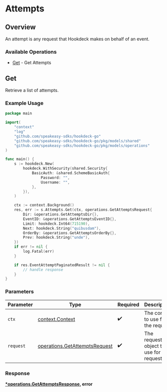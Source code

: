 # Attempts

## Overview

An attempt is any request that Hookdeck makes on behalf of an event.

### Available Operations

* [Get](#get) - Get Attempts

## Get

Retrieve a list of attempts.

### Example Usage

```go
package main

import(
	"context"
	"log"
	"github.com/speakeasy-sdks/hookdeck-go"
	"github.com/speakeasy-sdks/hookdeck-go/pkg/models/shared"
	"github.com/speakeasy-sdks/hookdeck-go/pkg/models/operations"
)

func main() {
    s := hookdeck.New(
        hookdeck.WithSecurity(shared.Security{
            BasicAuth: &shared.SchemeBasicAuth{
                Password: "",
                Username: "",
            },
        }),
    )

    ctx := context.Background()
    res, err := s.Attempts.Get(ctx, operations.GetAttemptsRequest{
        Dir: &operations.GetAttemptsDir{},
        EventID: &operations.GetAttemptsEventID{},
        Limit: hookdeck.Int64(715190),
        Next: hookdeck.String("quibusdam"),
        OrderBy: &operations.GetAttemptsOrderBy{},
        Prev: hookdeck.String("unde"),
    })
    if err != nil {
        log.Fatal(err)
    }

    if res.EventAttemptPaginatedResult != nil {
        // handle response
    }
}
```

### Parameters

| Parameter                                                                      | Type                                                                           | Required                                                                       | Description                                                                    |
| ------------------------------------------------------------------------------ | ------------------------------------------------------------------------------ | ------------------------------------------------------------------------------ | ------------------------------------------------------------------------------ |
| `ctx`                                                                          | [context.Context](https://pkg.go.dev/context#Context)                          | :heavy_check_mark:                                                             | The context to use for the request.                                            |
| `request`                                                                      | [operations.GetAttemptsRequest](../../models/operations/getattemptsrequest.md) | :heavy_check_mark:                                                             | The request object to use for the request.                                     |


### Response

**[*operations.GetAttemptsResponse](../../models/operations/getattemptsresponse.md), error**

